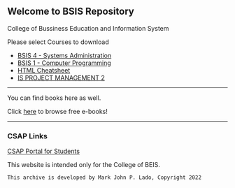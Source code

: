 ## Welcome to BSIS Repository

College of Bussiness Education and Information System


Please select Courses to download

- [BSIS 4 - Systems Administration](https://drive.google.com/file/d/1L1JTuo6CrsOQhmQTHgwnmid7W5CWroYT/view?usp=sharing)
- [BSIS 1 - Computer Programming](https://drive.google.com/file/d/1lotiGu-th3GEWWZ2u9HWifY80jJE765X/view?usp=sharing)
- [HTML Cheatsheet](https://web.stanford.edu/group/csp/cs21/htmlcheatsheet.pdf)
- [IS PROJECT MANAGEMENT 2](https://drive.google.com/file/d/1cd-sqXDdK3TGx-ZoHZMELfn9R5SBNudD/view?usp=sharing)

*******************************


You can find books here as well. 

Click [here](https://www.pdfdrive.com) to browse free e-books!


*******************************
### CSAP Links

[CSAP Portal for Students](https://portal.csap.edu.ph/aims/students)


This website is intended only for the College of BEIS.

```markdown
This archive is developed by Mark John P. Lado, Copyright 2022
```

